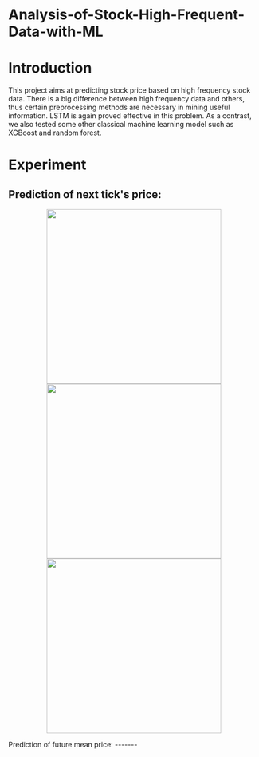 # Analysis-of-Stock-High-Frequent-Data-with-ML

Introduction
====
This project aims at predicting stock price based on high frequency stock data. There is a big difference between
high frequency data and others, thus certain preprocessing methods are necessary in mining useful information.
LSTM is again proved effective in this problem. As a contrast, we also tested some other classical machine learning model such as
XGBoost and random forest.

Experiment
====
Prediction of next tick's price:
-------
<p class="half" align="center">
  <img src="https://github.com/Gofinge/Analysis-of-Stock-High-Frequent-Data-with-ML/edit/master/plot/rg_lstm_npd.png" width="350px" height="350px"/>
  <img src="https://github.com/Gofinge/Analysis-of-Stock-High-Frequent-Data-with-ML/edit/master/plot/rg_lstm_mpd.png" width="350px" height="350px"/>
  <img src="https://github.com/Gofinge/Analysis-of-Stock-High-Frequent-Data-with-ML/edit/master/plot/cl_rf_npd.png" width="350px" height="350px"/>
</p>
Prediction of future mean price:
-------
